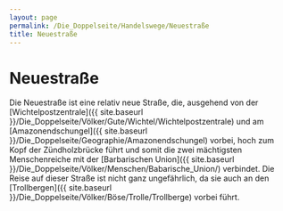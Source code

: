 ```yaml
---
layout: page
permalink: /Die_Doppelseite/Handelswege/Neuestraße
title: Neuestraße
---
```


# Neuestraße

Die Neuestraße ist eine relativ neue Straße, die, ausgehend von der [Wichtelpostzentrale]({{ site.baseurl }}/Die_Doppelseite/Völker/Gute/Wichtel/Wichtelpostzentrale) und am [Amazonendschungel]({{ site.baseurl }}/Die_Doppelseite/Geographie/Amazonendschungel) vorbei, hoch zum Kopf der Zündholzbrücke führt und somit die zwei mächtigsten Menschenreiche mit der [Barbarischen Union]({{ site.baseurl }}/Die_Doppelseite/Völker/Menschen/Babarische_Union/) verbindet. Die Reise auf dieser Straße ist nicht ganz ungefährlich, da sie auch an den [Trollbergen]({{ site.baseurl }}/Die_Doppelseite/Völker/Böse/Trolle/Trollberge) vorbei führt.


